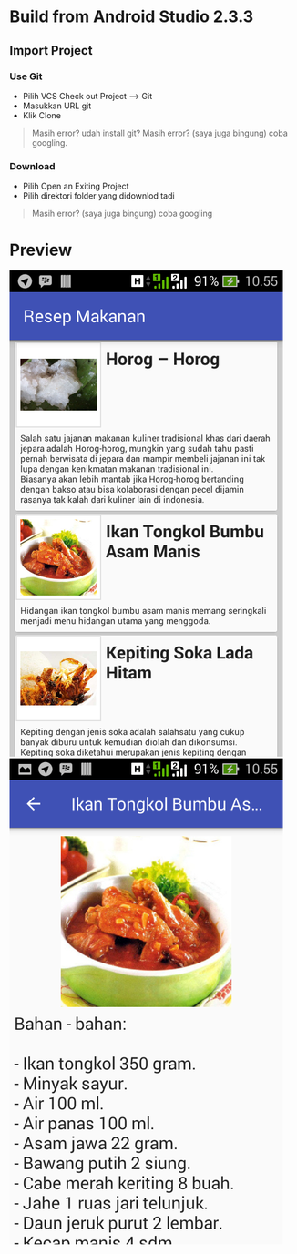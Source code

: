 # Build from Android Studio 2.3.3

## Import Project
### Use Git

* Pilih VCS Check out Project --> Git
* Masukkan URL git
* Klik Clone

> Masih error?
> udah install git?
> Masih error? (saya juga bingung) coba googling.


### Download

* Pilih Open an Exiting Project
* Pilih direktori folder yang didownlod tadi

> Masih error? (saya juga bingung) coba googling

# Preview
![alt text](preview/ss1.png)
![alt text](preview/ss2.png)
